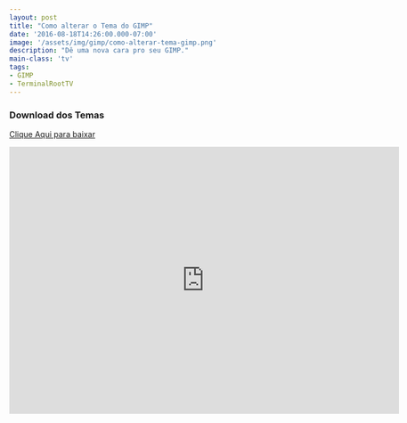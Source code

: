 ```yaml
---
layout: post
title: "Como alterar o Tema do GIMP"
date: '2016-08-18T14:26:00.000-07:00'
image: '/assets/img/gimp/como-alterar-tema-gimp.png'
description: "Dê uma nova cara pro seu GIMP."
main-class: 'tv'
tags:
- GIMP
- TerminalRootTV
---
```


### Download dos Temas
[Clique Aqui para baixar](https://github.com/draekko/gimp-cc-themes)

<iframe allowfullscreen="" frameborder="0" height="480" src="https://www.youtube.com/embed/7YycV67IuEg" width="700"></iframe>
